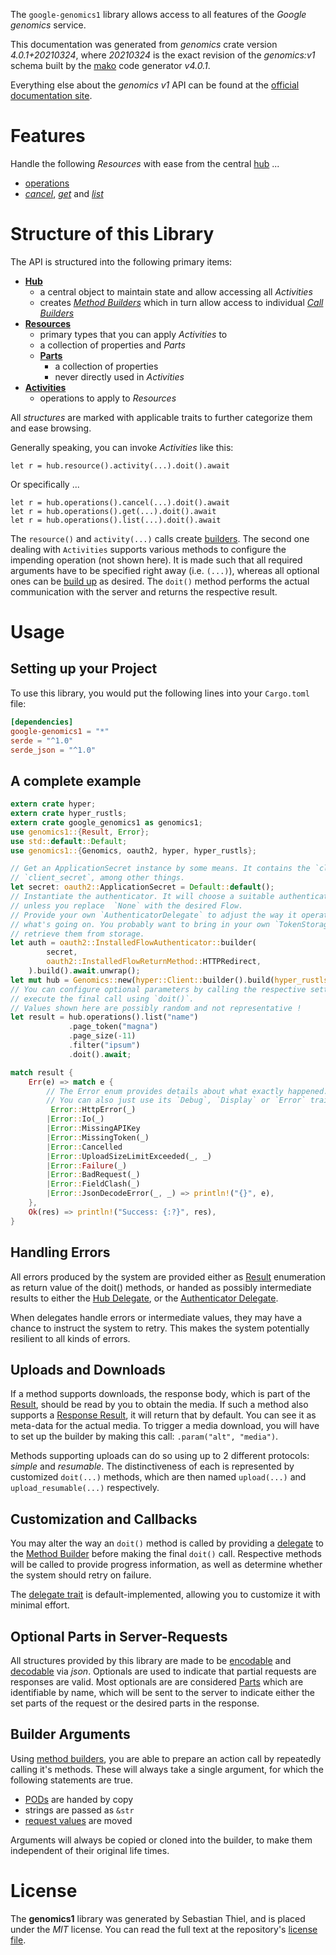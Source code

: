 <!---
DO NOT EDIT !
This file was generated automatically from 'src/generator/templates/api/README.md.mako'
DO NOT EDIT !
-->
The `google-genomics1` library allows access to all features of the *Google genomics* service.

This documentation was generated from *genomics* crate version *4.0.1+20210324*, where *20210324* is the exact revision of the *genomics:v1* schema built by the [mako](http://www.makotemplates.org/) code generator *v4.0.1*.

Everything else about the *genomics* *v1* API can be found at the
[official documentation site](https://cloud.google.com/genomics).
# Features

Handle the following *Resources* with ease from the central [hub](https://docs.rs/google-genomics1/4.0.1+20210324/google_genomics1/Genomics) ... 

* [operations](https://docs.rs/google-genomics1/4.0.1+20210324/google_genomics1/api::Operation)
 * [*cancel*](https://docs.rs/google-genomics1/4.0.1+20210324/google_genomics1/api::OperationCancelCall), [*get*](https://docs.rs/google-genomics1/4.0.1+20210324/google_genomics1/api::OperationGetCall) and [*list*](https://docs.rs/google-genomics1/4.0.1+20210324/google_genomics1/api::OperationListCall)




# Structure of this Library

The API is structured into the following primary items:

* **[Hub](https://docs.rs/google-genomics1/4.0.1+20210324/google_genomics1/Genomics)**
    * a central object to maintain state and allow accessing all *Activities*
    * creates [*Method Builders*](https://docs.rs/google-genomics1/4.0.1+20210324/google_genomics1/client::MethodsBuilder) which in turn
      allow access to individual [*Call Builders*](https://docs.rs/google-genomics1/4.0.1+20210324/google_genomics1/client::CallBuilder)
* **[Resources](https://docs.rs/google-genomics1/4.0.1+20210324/google_genomics1/client::Resource)**
    * primary types that you can apply *Activities* to
    * a collection of properties and *Parts*
    * **[Parts](https://docs.rs/google-genomics1/4.0.1+20210324/google_genomics1/client::Part)**
        * a collection of properties
        * never directly used in *Activities*
* **[Activities](https://docs.rs/google-genomics1/4.0.1+20210324/google_genomics1/client::CallBuilder)**
    * operations to apply to *Resources*

All *structures* are marked with applicable traits to further categorize them and ease browsing.

Generally speaking, you can invoke *Activities* like this:

```Rust,ignore
let r = hub.resource().activity(...).doit().await
```

Or specifically ...

```ignore
let r = hub.operations().cancel(...).doit().await
let r = hub.operations().get(...).doit().await
let r = hub.operations().list(...).doit().await
```

The `resource()` and `activity(...)` calls create [builders][builder-pattern]. The second one dealing with `Activities` 
supports various methods to configure the impending operation (not shown here). It is made such that all required arguments have to be 
specified right away (i.e. `(...)`), whereas all optional ones can be [build up][builder-pattern] as desired.
The `doit()` method performs the actual communication with the server and returns the respective result.

# Usage

## Setting up your Project

To use this library, you would put the following lines into your `Cargo.toml` file:

```toml
[dependencies]
google-genomics1 = "*"
serde = "^1.0"
serde_json = "^1.0"
```

## A complete example

```Rust
extern crate hyper;
extern crate hyper_rustls;
extern crate google_genomics1 as genomics1;
use genomics1::{Result, Error};
use std::default::Default;
use genomics1::{Genomics, oauth2, hyper, hyper_rustls};

// Get an ApplicationSecret instance by some means. It contains the `client_id` and 
// `client_secret`, among other things.
let secret: oauth2::ApplicationSecret = Default::default();
// Instantiate the authenticator. It will choose a suitable authentication flow for you, 
// unless you replace  `None` with the desired Flow.
// Provide your own `AuthenticatorDelegate` to adjust the way it operates and get feedback about 
// what's going on. You probably want to bring in your own `TokenStorage` to persist tokens and
// retrieve them from storage.
let auth = oauth2::InstalledFlowAuthenticator::builder(
        secret,
        oauth2::InstalledFlowReturnMethod::HTTPRedirect,
    ).build().await.unwrap();
let mut hub = Genomics::new(hyper::Client::builder().build(hyper_rustls::HttpsConnectorBuilder::new().with_native_roots().https_or_http().enable_http1().enable_http2().build()), auth);
// You can configure optional parameters by calling the respective setters at will, and
// execute the final call using `doit()`.
// Values shown here are possibly random and not representative !
let result = hub.operations().list("name")
             .page_token("magna")
             .page_size(-11)
             .filter("ipsum")
             .doit().await;

match result {
    Err(e) => match e {
        // The Error enum provides details about what exactly happened.
        // You can also just use its `Debug`, `Display` or `Error` traits
         Error::HttpError(_)
        |Error::Io(_)
        |Error::MissingAPIKey
        |Error::MissingToken(_)
        |Error::Cancelled
        |Error::UploadSizeLimitExceeded(_, _)
        |Error::Failure(_)
        |Error::BadRequest(_)
        |Error::FieldClash(_)
        |Error::JsonDecodeError(_, _) => println!("{}", e),
    },
    Ok(res) => println!("Success: {:?}", res),
}

```
## Handling Errors

All errors produced by the system are provided either as [Result](https://docs.rs/google-genomics1/4.0.1+20210324/google_genomics1/client::Result) enumeration as return value of
the doit() methods, or handed as possibly intermediate results to either the 
[Hub Delegate](https://docs.rs/google-genomics1/4.0.1+20210324/google_genomics1/client::Delegate), or the [Authenticator Delegate](https://docs.rs/yup-oauth2/*/yup_oauth2/trait.AuthenticatorDelegate.html).

When delegates handle errors or intermediate values, they may have a chance to instruct the system to retry. This 
makes the system potentially resilient to all kinds of errors.

## Uploads and Downloads
If a method supports downloads, the response body, which is part of the [Result](https://docs.rs/google-genomics1/4.0.1+20210324/google_genomics1/client::Result), should be
read by you to obtain the media.
If such a method also supports a [Response Result](https://docs.rs/google-genomics1/4.0.1+20210324/google_genomics1/client::ResponseResult), it will return that by default.
You can see it as meta-data for the actual media. To trigger a media download, you will have to set up the builder by making
this call: `.param("alt", "media")`.

Methods supporting uploads can do so using up to 2 different protocols: 
*simple* and *resumable*. The distinctiveness of each is represented by customized 
`doit(...)` methods, which are then named `upload(...)` and `upload_resumable(...)` respectively.

## Customization and Callbacks

You may alter the way an `doit()` method is called by providing a [delegate](https://docs.rs/google-genomics1/4.0.1+20210324/google_genomics1/client::Delegate) to the 
[Method Builder](https://docs.rs/google-genomics1/4.0.1+20210324/google_genomics1/client::CallBuilder) before making the final `doit()` call. 
Respective methods will be called to provide progress information, as well as determine whether the system should 
retry on failure.

The [delegate trait](https://docs.rs/google-genomics1/4.0.1+20210324/google_genomics1/client::Delegate) is default-implemented, allowing you to customize it with minimal effort.

## Optional Parts in Server-Requests

All structures provided by this library are made to be [encodable](https://docs.rs/google-genomics1/4.0.1+20210324/google_genomics1/client::RequestValue) and 
[decodable](https://docs.rs/google-genomics1/4.0.1+20210324/google_genomics1/client::ResponseResult) via *json*. Optionals are used to indicate that partial requests are responses 
are valid.
Most optionals are are considered [Parts](https://docs.rs/google-genomics1/4.0.1+20210324/google_genomics1/client::Part) which are identifiable by name, which will be sent to 
the server to indicate either the set parts of the request or the desired parts in the response.

## Builder Arguments

Using [method builders](https://docs.rs/google-genomics1/4.0.1+20210324/google_genomics1/client::CallBuilder), you are able to prepare an action call by repeatedly calling it's methods.
These will always take a single argument, for which the following statements are true.

* [PODs][wiki-pod] are handed by copy
* strings are passed as `&str`
* [request values](https://docs.rs/google-genomics1/4.0.1+20210324/google_genomics1/client::RequestValue) are moved

Arguments will always be copied or cloned into the builder, to make them independent of their original life times.

[wiki-pod]: http://en.wikipedia.org/wiki/Plain_old_data_structure
[builder-pattern]: http://en.wikipedia.org/wiki/Builder_pattern
[google-go-api]: https://github.com/google/google-api-go-client

# License
The **genomics1** library was generated by Sebastian Thiel, and is placed 
under the *MIT* license.
You can read the full text at the repository's [license file][repo-license].

[repo-license]: https://github.com/Byron/google-apis-rsblob/main/LICENSE.md

